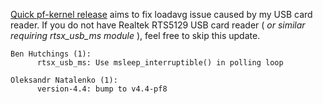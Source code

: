 [Quick pf-kernel release](https://pf.natalenko.name/sources/4.4/patch-4.4-pf8.xz) aims to fix loadavg issue caused by my USB card reader. If you do not have Realtek RTS5129 USB card reader ( _or similar requiring rtsx_usb_ms module_ ), feel free to skip this update. 
    
    
    Ben Hutchings (1):
          rtsx_usb_ms: Use msleep_interruptible() in polling loop
    
    Oleksandr Natalenko (1):
          version-4.4: bump to v4.4-pf8

